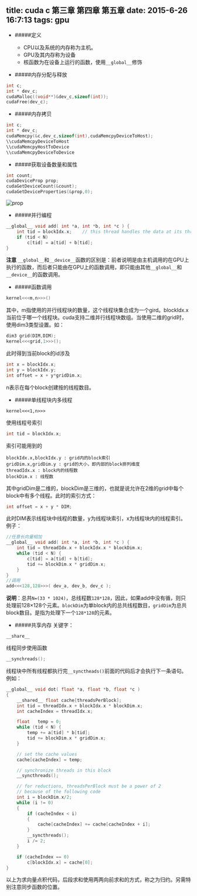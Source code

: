 title: cuda c 第三章 第四章 第五章
date: 2015-6-26 16:7:13
tags: gpu
---
* #####定义
	* CPU以及系统的内存称为主机。
	* GPU及其内存称为设备
	* 核函数为在设备上运行的函数，使用`__global__`修饰 

* #####内存分配与释放
```c
int c;
int * dev_c;
cudaMalloc((void**)&dev_c,sizeof(int));
cudaFree(dev_c);
```
<!--more-->

* #####内存拷贝
```c
int c;
int * dev_c;
cudaMemcpy(&c,dev_c,sizeof(int),cudaMemcpyDeviceToHost);
\\cudaMemcpyDeviceToHost
\\cudaMemcpyHostToDevice
\\cudaMemcpyDeviceToDevice
```

* #####获取设备数量和属性
```c
int count;
cudaDeviceProp prop;
cudaGetDeviceCount(&count);
cudaGetDeviceProperties(&prop,0);
```
![prop](http://ppdg.ml/D8cxk9n.png)

* #####并行编程
```c
__global__ void add( int *a, int *b, int *c ) {
    int tid = blockIdx.x;    // this thread handles the data at its thread id
    if (tid < N)
        c[tid] = a[tid] + b[tid];
}
```
**注意** `__global__`和`__device__`函数的区别是：前者说明是由主机调用的在GPU上执行的函数，而后者只能由在GPU上的函数调用，即只能由其他`__global__`和`__device__`的函数调用。
* #####函数调用
```c
kernel<<<m,n>>>()
```
其中，m指使用的并行线程块的数量，这个线程块集合成为一个gird。blockIdx.x当前位于哪一个线程块。cuda支持二维并行线程块数组。当使用二维的grid时，使用dim3类型设置。如：
```c
dim3 grid(DIM,DIM);
kernel<<<grid,1>>>();
```
此时得到当前block的id涉及
```c
int x = blockIdx.x;
int y = blockIdx.y;
int offset = x + y*gridDim.x;
```
n表示在每个block创建按的线程数目。

* #####单线程块内多线程
```
kernel<<<1,n>>>
```
使用线程号索引
```c
int tid = blockIdx.x; 
```
索引可能用到的
```
blockIdx.x,blockIdx.y : grid内的block索引
gridDim.x,gridDim.y : grid的大小，即内部的block排列维度
threadIdx.x : block内的线程数
blockDim.x : 线程数
```
其中gridDim是二维的，blockDim是三维的，也就是说允许在2维的grid中每个block中有多个线程。此时的索引方式：
```c
int offset = x + y * DIM;
```
此时DIM表示线程块中线程的数量，y为线程块索引，x为线程块内的线程索引。
例子：
```c
//任意长向量相加
__global__ void add( int *a, int *b, int *c ) {
    int tid = threadIdx.x + blockIdx.x * blockDim.x;
    while (tid < N) {
        c[tid] = a[tid] + b[tid];
        tid += blockDim.x * gridDim.x;
    }
}
//调用
add<<<128,128>>>( dev_a, dev_b, dev_c );
```
**说明**：总共`N=(33 * 1024)`，总线程数`128*128`，因此，如果add中没有循，则只处理前128×128个元素。`blockDim`为单block内的总共线程数目，`gridDim`为总共block数目。是指为处理下一个`128*128`的元素。
* #####共享内存
关键字：
```
__share__
```
线程同步使用函数
```c
__synchreads();
```
线程块中所有线程都执行完`__synctheads()`前面的代码后才会执行下一条语句。例如：
```c
__global__ void dot( float *a, float *b, float *c ) 
{
    __shared__ float cache[threadsPerBlock];
    int tid = threadIdx.x + blockIdx.x * blockDim.x;
    int cacheIndex = threadIdx.x;

    float   temp = 0;
    while (tid < N) {
        temp += a[tid] * b[tid];
        tid += blockDim.x * gridDim.x;
    }

    // set the cache values
    cache[cacheIndex] = temp;

    // synchronize threads in this block
    __syncthreads();

    // for reductions, threadsPerBlock must be a power of 2
    // because of the following code
    int i = blockDim.x/2;
    while (i != 0) 
    {
        if (cacheIndex < i)
        {
            cache[cacheIndex] += cache[cacheIndex + i];
        }
        __syncthreads();
        i /= 2;
    }

    if (cacheIndex == 0)
        c[blockIdx.x] = cache[0];
}
```
以上为求向量点积代码，后段求和使用两两向前求和的方式，称之为归约。另需特别注意同步函数的位置。